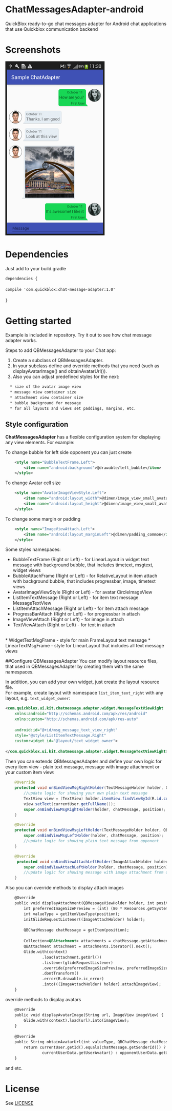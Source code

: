 # ChatMessagesAdapter-android
QuickBlox ready-to-go chat messages adapter for Android chat applications that use Quickblox communication backend

# Screenshots

<img src="screenshots/screenshot1.png" border="5" alt="Chat Message Adapter" width="300">

# Dependencies
Just add to your build.gradle
```xml
dependencies {

compile 'com.quickblox:chat-message-adapter:1.0'

}
```
# Getting started
Example is included in repository. Try it out to see how chat message adapter works.

Steps to add QBMessagesAdapter to your Chat app:

1. Create a subclass of QBMessagesAdapter.
2. In your subclass define and override methods that you need (such as displayAvatarImage() and obtainAvatarUrl()).
3. Also you can adjust predefined styles for the next:
```xml
  * size of the avatar image view
  * message view container size
  * attachment view container size
  * bubble background for message
  * for all layouts and views set paddings, margins, etc.
```
## Style configuration
  
**ChatMessagesAdapter** has a flexible configuration system for displaying any view elements. For example:

To change bubble for left side opponent you can just create
```xml
    <style name="BubbleTextFrame.Left">
        <item name="android:background">@drawable/left_bubble</item>
    </style>
```
To change Avatar cell size
```xml
    <style name="AvatarImageViewStyle.Left">
        <item name="android:layout_width">@dimen/image_view_small_avatar_layout_width</item>
        <item name="android:layout_height">@dimen/image_view_small_avatar_layout_width</item>        
    </style>
```
To change some margin or padding
```xml
    <style name="ImageViewAttach.Left">
        <item name="android:layout_marginLeft">@dimen/padding_common</item>
    </style>
```

Some styles namespaces:
 * BubbleTextFrame (Right or Left) - for LinearLayout in widget text message with background bubble, that includes timetext, msgtext, widget views
 * BubbleAttachFrame (Right or Left) - for RelativeLayout in item attach with background bubble, that includes progressbar, image, timetext views
 * AvatarImageViewStyle (Right or Left) - for avatar CircleImageView
 * ListItemTextMessage (Right or Left) - for item text message MessageTextView
 * ListItemAttachMessage (Right or Left) - for item attach message
 * ProgressBarAttach (Right or Left) - for progressbar in attach
 * ImageViewAttach (Right or Left) - for image in attach
 * TextViewAttach (Right or Left) - for text in attach<br />
 <br />
 * WidgetTextMsgFrame - style for main FrameLayout text message
 * LinearTextMsgFrame - style for LinearLayout that includes all text message views
 
##Configure QBMessagesAdapter
You can modify layout resource files, that used in QBMessagesAdapter by creating them with the same namespaces.

In addition, you can add your own widget, just create the layout resource file.  
For example, create layout with namespace `list_item_text_right` with any layout, e.g. `text_widget_owner`:
```xml
<com.quickblox.ui.kit.chatmessage.adapter.widget.MessageTextViewRight
    xmlns:android="http://schemas.android.com/apk/res/android"
    xmlns:custom="http://schemas.android.com/apk/res-auto"

    android:id="@+id/msg_message_text_view_right"
    style="@style/ListItemTextMessage.Right"
    custom:widget_id="@layout/text_widget_owner">

</com.quickblox.ui.kit.chatmessage.adapter.widget.MessageTextViewRight>
```

Then you can extends QBMessagesAdapter and define your own logic for every item view - plain text message, message with image attachment or your custom item view:
```java
    @Override
    protected void onBindViewMsgRightHolder(TextMessageHolder holder, QBChatMessage chatMessage, int position) {
        //update logic for showing your own plain text message
        TextView view = (TextView) holder.itemView.findViewById(R.id.custom_text_view);
        view.setText(currentUser.getFullName());
        super.onBindViewMsgRightHolder(holder, chatMessage, position);
    }
```
```java
    @Override
    protected void onBindViewMsgLeftHolder(TextMessageHolder holder, QBChatMessage chatMessage, int position) {
        super.onBindViewMsgLeftHolder(holder, chatMessage, position);
        //update logic for showing plain text message from opponent
    }
```
```java
    @Override
     protected void onBindViewAttachLeftHolder(ImageAttachHolder holder, QBChatMessage chatMessage, int position) {
        super.onBindViewAttachLeftHolder(holder, chatMessage, position);
        //update logic for showing message with image attachment from opponent
    }
```

Also you can override methods to display attach images
```xml
    @Override
    public void displayAttachment(QBMessageViewHolder holder, int position) {
        int preferredImageSizePreview = (int) (80 * Resources.getSystem().getDisplayMetrics().density);
        int valueType = getItemViewType(position);
        initGlideRequestListener((ImageAttachHolder) holder);

        QBChatMessage chatMessage = getItem(position);

        Collection<QBAttachment> attachments = chatMessage.getAttachments();
        QBAttachment attachment = attachments.iterator().next();
        Glide.with(context)
                .load(attachment.getUrl())
                .listener(glideRequestListener)
                .override(preferredImageSizePreview, preferredImageSizePreview)
                .dontTransform()
                .error(R.drawable.ic_error)
                .into(((ImageAttachHolder) holder).attachImageView);
    }
```
override methods to display avatars
```xml
    @Override
    public void displayAvatarImage(String url, ImageView imageView) {
        Glide.with(context).load(url).into(imageView);
    }

    @Override
    public String obtainAvatarUrl(int valueType, QBChatMessage chatMessage) {
        return currentUser.getId().equals(chatMessage.getSenderId()) ?
                currentUserData.getUserAvatar() : opponentUserData.getUserAvatar();
    }
```
and etc.
# License
See [LICENSE](LICENSE)
